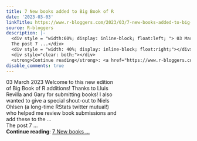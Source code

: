```yaml
---
title: 7 New books added to Big Book of R
date: '2023-03-03'
linkTitle: https://www.r-bloggers.com/2023/03/7-new-books-added-to-big-book-of-r/
source: R-bloggers
description: |-
  <div style = "width:60%; display: inline-block; float:left; "> 03 March 2023 Welcome to this new edition of Big Book of R additions! Thanks to Lluis Revilla and Gary for submitting books! I also wanted to give a special shout-out to Niels Ohlsen (a long-time RStats twitter mutual!) who helped me review book submissions and add these to the …<br />
  The post 7 ...</div>
  <div style = "width: 40%; display: inline-block; float:right;"></div>
  <div style="clear: both;"></div>
  <strong>Continue reading</strong>: <a href="https://www.r-bloggers.com/2023/03/7-new-books-added-to-big-book-of-r/">7 New books ...
disable_comments: true
---
```

<div style = "width:60%; display: inline-block; float:left; "> 03 March 2023 Welcome to this new edition of Big Book of R additions! Thanks to Lluis Revilla and Gary for submitting books! I also wanted to give a special shout-out to Niels Ohlsen (a long-time RStats twitter mutual!) who helped me review book submissions and add these to the …<br />
The post 7 ...</div>
<div style = "width: 40%; display: inline-block; float:right;"></div>
<div style="clear: both;"></div>
<strong>Continue reading</strong>: <a href="https://www.r-bloggers.com/2023/03/7-new-books-added-to-big-book-of-r/">7 New books ...
